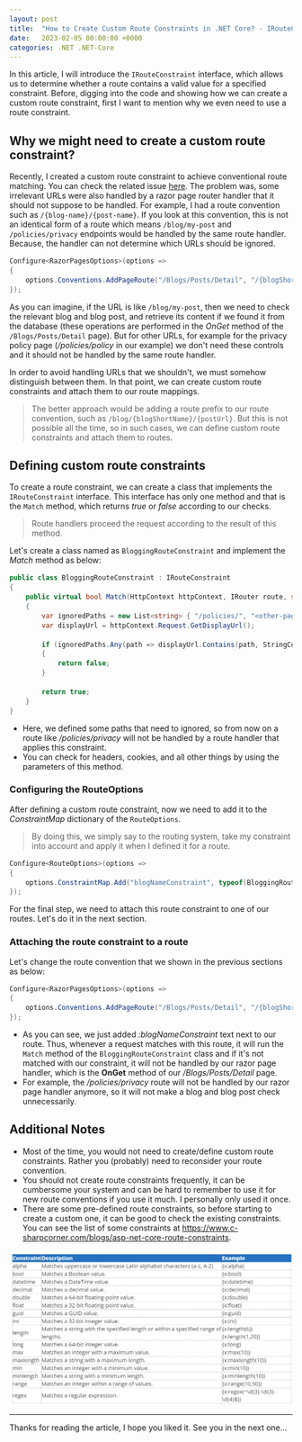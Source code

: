 ```yaml
---
layout: post
title:  "How to Create Custom Route Constraints in .NET Core? - IRouteConstraint"
date:   2023-02-05 00:00:00 +0000
categories: .NET .NET-Core
---
```


In this article, I will introduce the `IRouteConstraint` interface, which allows us to determine whether a route contains a valid value for a specified constraint. Before, digging into the code and showing how we can create a custom route constraint, first I want to mention why we even need to use a route constraint. 

## Why we might need to create a custom route constraint?

Recently, I created a custom route constraint to achieve conventional route matching. You can check the related issue [here](https://github.com/abpframework/abp/issues/15397). The problem was, some irrelevant URLs were also handled by a razor page router handler that it should not suppose to be handled. For example, I had a route convention such as `/{blog-name}/{post-name}`. If you look at this convention, this is not an identical form of a route which means `/blog/my-post` and `/policies/privacy` endpoints would be handled by the same route handler. Because, the handler can not determine which URLs should be ignored. 

```csharp
Configure<RazorPagesOptions>(options =>
{
	options.Conventions.AddPageRoute("/Blogs/Posts/Detail", "/{blogShortName}/{postUrl}");
});
```

As you can imagine, if the URL is like `/blog/my-post`, then we need to check the relevant blog and blog post, and retrieve its content if we found it from the database (these operations are performed in the *OnGet* method of the `/Blogs/Posts/Detail` page). But for other URLs, for example for the privacy policy page (*/policies/policy* in our example) we don't need these controls and it should not be handled by the same route handler. 

In order to avoid handling URLs that we shouldn't, we must somehow distinguish between them. In that point, we can create custom route constraints and attach them to our route mappings. 

> The better approach would be adding a route prefix to our route convention, such as `/blog/{blogShortName}/{postUrl}`. But this is not possible all the time, so in such cases, we can define custom route constraints and attach them to routes.

## Defining custom route constraints

To create a route constraint, we can create a class that implements the `IRouteConstraint` interface. This interface has only one method and that is the `Match` method, which returns *true* or *false* according to our checks. 

> Route handlers proceed the request according to the result of this method.

Let's create a class named as `BloggingRouteConstraint` and implement the *Match* method as below:

```csharp
public class BloggingRouteConstraint : IRouteConstraint
{
    public virtual bool Match(HttpContext httpContext, IRouter route, string routeKey, RouteValueDictionary values, RouteDirection routeDirection)
    {
        var ignoredPaths = new List<string> { "/policies/", "<other-page-urls...>" };
        var displayUrl = httpContext.Request.GetDisplayUrl();

        if (ignoredPaths.Any(path => displayUrl.Contains(path, StringComparison.InvariantCultureIgnoreCase)))
        {
            return false;
        }

        return true;
    }
}
```

* Here, we defined some paths that need to ignored, so from now on a route like */policies/privacy* will not be handled by a route handler that applies this constraint.
* You can check for headers, cookies, and all other things by using the parameters of this method. 

### Configuring the RouteOptions

After defining a custom route constraint, now we need to add it to the *ConstraintMap* dictionary of the `RouteOptions`. 

> By doing this, we simply say to the routing system, take my constraint into account and apply it when I defined it for a route.

```csharp
Configure<RouteOptions>(options =>
{
    options.ConstraintMap.Add("blogNameConstraint", typeof(BloggingRouteConstraint));
});
```

For the final step, we need to attach this route constraint to one of our routes. Let's do it in the next section.

### Attaching the route constraint to a route

Let's change the route convention that we shown in the previous sections as below:

```csharp
Configure<RazorPagesOptions>(options =>
{
	options.Conventions.AddPageRoute("/Blogs/Posts/Detail", "/{blogShortName:blogNameConstraint}/{postUrl}");
});
```

* As you can see, we just added *:blogNameConstraint* text next to our route. Thus, whenever a request matches with this route, it will run the `Match` method of the `BloggingRouteConstraint` class and if it's not matched with our constraint, it will not be handled by our razor page handler, which is the **OnGet** method of our */Blogs/Posts/Detail* page. 
* For example, the */policies/privacy* route will not be handled by our razor page handler anymore, so it will not make a blog and blog post check unnecessarily.


## Additional Notes

* Most of the time, you would not need to create/define custom route constraints. Rather you (probably) need to reconsider your route convention.
* You should not create route constraints frequently, it can be cumbersome your system and can be hard to remember to use it for new route conventions if you use it much. I personally only used it once.
* There are some pre-defined route constraints, so before starting to create a custom one, it can be good to check the existing constraints. You can see the list of some constraints at https://www.c-sharpcorner.com/blogs/asp-net-core-route-constraints.

![](/assets/images/route-constraint/list.png)

---

Thanks for reading the article, I hope you liked it. See you in the next one...